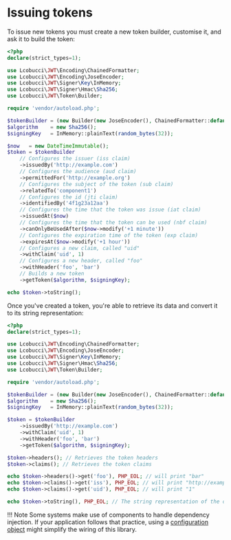 # Issuing tokens

To issue new tokens you must create a new token builder, customise it, and ask it to build the token:

```php
<?php
declare(strict_types=1);

use Lcobucci\JWT\Encoding\ChainedFormatter;
use Lcobucci\JWT\Encoding\JoseEncoder;
use Lcobucci\JWT\Signer\Key\InMemory;
use Lcobucci\JWT\Signer\Hmac\Sha256;
use Lcobucci\JWT\Token\Builder;

require 'vendor/autoload.php';

$tokenBuilder = (new Builder(new JoseEncoder(), ChainedFormatter::default()));
$algorithm    = new Sha256();
$signingKey   = InMemory::plainText(random_bytes(32));

$now   = new DateTimeImmutable();
$token = $tokenBuilder
    // Configures the issuer (iss claim)
    ->issuedBy('http://example.com')
    // Configures the audience (aud claim)
    ->permittedFor('http://example.org')
    // Configures the subject of the token (sub claim)
    ->relatedTo('component1')
    // Configures the id (jti claim)
    ->identifiedBy('4f1g23a12aa')
    // Configures the time that the token was issue (iat claim)
    ->issuedAt($now)
    // Configures the time that the token can be used (nbf claim)
    ->canOnlyBeUsedAfter($now->modify('+1 minute'))
    // Configures the expiration time of the token (exp claim)
    ->expiresAt($now->modify('+1 hour'))
    // Configures a new claim, called "uid"
    ->withClaim('uid', 1)
    // Configures a new header, called "foo"
    ->withHeader('foo', 'bar')
    // Builds a new token
    ->getToken($algorithm, $signingKey);

echo $token->toString();
```

Once you've created a token, you're able to retrieve its data and convert it to its string representation:

```php
<?php
declare(strict_types=1);

use Lcobucci\JWT\Encoding\ChainedFormatter;
use Lcobucci\JWT\Encoding\JoseEncoder;
use Lcobucci\JWT\Signer\Key\InMemory;
use Lcobucci\JWT\Signer\Hmac\Sha256;
use Lcobucci\JWT\Token\Builder;

require 'vendor/autoload.php';

$tokenBuilder = (new Builder(new JoseEncoder(), ChainedFormatter::default()));
$algorithm    = new Sha256();
$signingKey   = InMemory::plainText(random_bytes(32));

$token = $tokenBuilder
    ->issuedBy('http://example.com')
    ->withClaim('uid', 1)
    ->withHeader('foo', 'bar')
    ->getToken($algorithm, $signingKey);

$token->headers(); // Retrieves the token headers
$token->claims(); // Retrieves the token claims

echo $token->headers()->get('foo'), PHP_EOL; // will print "bar"
echo $token->claims()->get('iss'), PHP_EOL; // will print "http://example.com"
echo $token->claims()->get('uid'), PHP_EOL; // will print "1"

echo $token->toString(), PHP_EOL; // The string representation of the object is a JWT string

```

!!! Note
    Some systems make use of components to handle dependency injection.
    If your application follows that practice, using a [configuration object](configuration.md) might simplify the wiring of this library.
